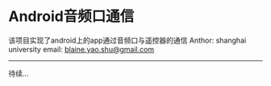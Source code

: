 # Android音频口通信
该项目实现了android上的app通过音频口与遥控器的通信
Anthor: shanghai university
email: blaine.yao.shu@gmail.com
***
待续...
